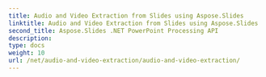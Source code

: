 ```yaml
---
title: Audio and Video Extraction from Slides using Aspose.Slides
linktitle: Audio and Video Extraction from Slides using Aspose.Slides
second_title: Aspose.Slides .NET PowerPoint Processing API
description: 
type: docs
weight: 10
url: /net/audio-and-video-extraction/audio-and-video-extraction/
---
```

